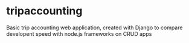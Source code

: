 tripaccounting
==============

Basic trip accounting web application, created with Django to compare developent speed with node.js frameworks on CRUD apps
